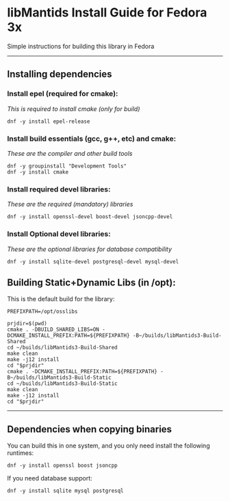 # libMantids Install Guide for Fedora 3x

Simple instructions for building this library in Fedora

***

## Installing dependencies

### Install epel (required for cmake):
*This is required to install cmake (only for build)*
```
dnf -y install epel-release
```

### Install build essentials (gcc, g++, etc) and cmake:

*These are the compiler and other build tools*

```
dnf -y groupinstall "Development Tools"
dnf -y install cmake
```

### Install required devel libraries:

*These are the required (mandatory) libraries*

```
dnf -y install openssl-devel boost-devel jsoncpp-devel
```

### Install Optional devel libraries:

*These are the optional libraries for database compatibility*

```
dnf -y install sqlite-devel postgresql-devel mysql-devel
```

## Building Static+Dynamic Libs (in /opt):

This is the default build for the library:

```
PREFIXPATH=/opt/osslibs

prjdir=$(pwd)
cmake . -DBUILD_SHARED_LIBS=ON -DCMAKE_INSTALL_PREFIX:PATH=${PREFIXPATH} -B~/builds/libMantids3-Build-Shared
cd ~/builds/libMantids3-Build-Shared
make clean
make -j12 install
cd "$prjdir"
cmake . -DCMAKE_INSTALL_PREFIX:PATH=${PREFIXPATH} -B~/builds/libMantids3-Build-Static
cd ~/builds/libMantids3-Build-Static
make clean
make -j12 install
cd "$prjdir"
```


***
## Dependencies when copying binaries

You can build this in one system, and you only need install the following runtimes:

```
dnf -y install openssl boost jsoncpp
```

If you need database support:

```
dnf -y install sqlite mysql postgresql
```




